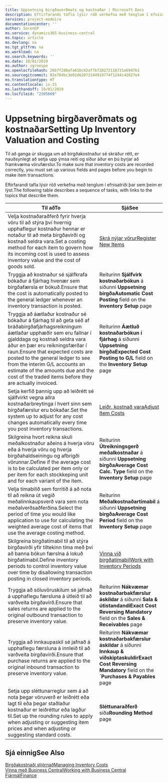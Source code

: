 ```yaml
---
title: Uppsetning birgðaverðmats og kostnaðar | Microsoft Docs
description: Eftirfarandi tafla lýsir röð verkefna með tenglum í efnisatriði þar sem þeim er lýst.
services: project-madeira
documentationcenter: ''
author: SorenGP
ms.service: dynamics365-business-central
ms.topic: article
ms.devlang: na
ms.tgt_pltfrm: na
ms.workload: na
ms.search.keywords: ''
ms.date: 10/01/2019
ms.author: sgroespe
ms.openlocfilehash: 26b7f280afa61bc42af7b728272116731e6947b1
ms.sourcegitcommit: 02e704bc3e01d62072144919774f1244c42827e4
ms.translationtype: HT
ms.contentlocale: is-IS
ms.lasthandoff: 10/01/2019
ms.locfileid: "2305669"
---
```

# <a name="setting-up-inventory-valuation-and-costing"></a><span data-ttu-id="0accc-103">Uppsetning birgðaverðmats og kostnaðar</span><span class="sxs-lookup"><span data-stu-id="0accc-103">Setting Up Inventory Valuation and Costing</span></span>
<span data-ttu-id="0accc-104">Til að ganga úr skugga um að birgðakostnaður sé skráður rétt, er nauðsynlegt að setja upp ýmsa reiti og síður áður en þú byrjar að framkvæma vörufærslur.</span><span class="sxs-lookup"><span data-stu-id="0accc-104">To make sure that inventory costs are recorded correctly, you must set up various fields and pages before you begin to make item transactions.</span></span>

<span data-ttu-id="0accc-105">Eftirfarandi tafla lýsir röð verkefna með tenglum í efnisatriði þar sem þeim er lýst.</span><span class="sxs-lookup"><span data-stu-id="0accc-105">The following table describes a sequence of tasks, with links to the topics that describe them.</span></span>

|<span data-ttu-id="0accc-106">**Til að**</span><span class="sxs-lookup"><span data-stu-id="0accc-106">**To**</span></span>|<span data-ttu-id="0accc-107">**Sjá**</span><span class="sxs-lookup"><span data-stu-id="0accc-107">**See**</span></span>|  
|------------|-------------|  
|<span data-ttu-id="0accc-108">Velja kostnaðaraðferð fyrir hverja vöru til að stýra því hvernig upphaflegur kostnaður hennar er notaður til að meta birgðavirði og kostnað seldra vara.</span><span class="sxs-lookup"><span data-stu-id="0accc-108">Set a costing method for each item to govern how its incoming cost is used to assess inventory value and the cost of goods sold.</span></span>|[<span data-ttu-id="0accc-109">Skrá nýjar vörur</span><span class="sxs-lookup"><span data-stu-id="0accc-109">Register New Items</span></span>](inventory-how-register-new-items.md)|  
|<span data-ttu-id="0accc-110">Tryggja að kostnaður sé sjálfkrafa bókaður á fjárhag hvenær sem birgðafærsla er bókuð.</span><span class="sxs-lookup"><span data-stu-id="0accc-110">Ensure that the cost is automatically posted to the general ledger whenever an inventory transaction is posted.</span></span>|<span data-ttu-id="0accc-111">Reiturinn **Sjálfvirk kostnaðarbókun** á síðunni **Uppsetning birgða**</span><span class="sxs-lookup"><span data-stu-id="0accc-111">**Automatic Cost Posting** field on the **Inventory Setup** page</span></span>|  
|<span data-ttu-id="0accc-112">Tryggja að áætlaður kostnaður sé bókaður á fjárhag til að geta séð af bráðabirgðafjárhagsreikningum áætlaðar upphæðir sem eru fallnar í gjalddaga og kostnað seldra vara áður en þær eru reikningsfærðar í raun.</span><span class="sxs-lookup"><span data-stu-id="0accc-112">Ensure that expected costs are posted to the general ledger to see from the interim G/L accounts an estimate of the amounts due and the cost of the traded items before they are actually invoiced.</span></span>|<span data-ttu-id="0accc-113">Reiturinn **Áætluð kostnaðarbókun í fjárhag** á síðunni **Uppsetning birgða**</span><span class="sxs-lookup"><span data-stu-id="0accc-113">**Expected Cost Posting to G/L** field on the **Inventory Setup** page</span></span>|  
|<span data-ttu-id="0accc-114">Setja kerfið þannig upp að leiðrétt sé sjálfvirkt vegna allra kostnaðarbreytinga í hvert sinn sem birgðafærslur eru bókaðar.</span><span class="sxs-lookup"><span data-stu-id="0accc-114">Set the system up to adjust for any cost changes automatically every time you post inventory transactions.</span></span>|[<span data-ttu-id="0accc-115">Leiðr. kostnað vara</span><span class="sxs-lookup"><span data-stu-id="0accc-115">Adjust Item Costs</span></span>](inventory-how-adjust-item-costs.md)|  
|<span data-ttu-id="0accc-116">Skilgreina hvort reikna skuli meðalkostnaður aðeins á hverja vöru eða á hverja vöru og hverja birgðahaldseiningu og afbrigði vörunnar.</span><span class="sxs-lookup"><span data-stu-id="0accc-116">Define if the average cost is to be calculated per item only or per item for each stockkeping unit and for each variant of the item.</span></span>|<span data-ttu-id="0accc-117">Reiturinn **Útreikningsgerð meðalkostnaðar** á síðunni **Uppsetning birgða**</span><span class="sxs-lookup"><span data-stu-id="0accc-117">**Average Cost Calc. Type** field on the **Inventory Setup** page</span></span>|  
|<span data-ttu-id="0accc-118">Velja tímabilið sem forritið á að nota til að reikna út vegið meðalinnkaupsverð vara sem nota meðalverðsaðferðina.</span><span class="sxs-lookup"><span data-stu-id="0accc-118">Select the period of time you would like application to use for calculating the weighted average cost of items that use the average costing method.</span></span>|<span data-ttu-id="0accc-119">Reiturinn **Meðalkostnaðartímabil** á síðunni **Uppsetning birgða**</span><span class="sxs-lookup"><span data-stu-id="0accc-119">**Average Cost Period** field on the **Inventory Setup** page</span></span>|  
|<span data-ttu-id="0accc-120">Skilgreina birgðatímabil til að stýra birgðavirði yfir tiltekinn tíma með því að banna bókun færslna á lokuð birgðatímabil.</span><span class="sxs-lookup"><span data-stu-id="0accc-120">Define inventory periods to control inventory value over time by disallowing transaction posting in closed inventory periods.</span></span>|[<span data-ttu-id="0accc-121">Vinna við birgðatímabil</span><span class="sxs-lookup"><span data-stu-id="0accc-121">Work with Inventory Periods</span></span>](finance-how-to-work-with-inventory-periods.md)|  
|<span data-ttu-id="0accc-122">Tryggja að söluvöruskilum sé jafnað á upphaflegu færsluna á útleið til að varðveita birgðavirð.</span><span class="sxs-lookup"><span data-stu-id="0accc-122">Ensure that sales returns are applied to the original outbound transaction to preserve inventory value.</span></span>|<span data-ttu-id="0accc-123">Reiturinn **Nákvæmar kostnaðarbakfærslur áskildar** á síðunni **Sala & útistandandi**</span><span class="sxs-lookup"><span data-stu-id="0accc-123">**Exact Cost Reversing Mandatory** field on the **Sales & Receivables** page</span></span>|  
|<span data-ttu-id="0accc-124">Tryggja að innkaupaskil sé jafnað á upphaflegu færsluna á innleið til að varðveita birgðavirði.</span><span class="sxs-lookup"><span data-stu-id="0accc-124">Ensure that purchase returns are applied to the original inbound transaction to preserve inventory value.</span></span>|<span data-ttu-id="0accc-125">Reiturinn **Nákvæmar kostnaðarbakfærslur áskildar** á síðunni **Innkaup & viðskiptaskuldir**</span><span class="sxs-lookup"><span data-stu-id="0accc-125">**Exact Cost Reversing Mandatory** field on the **´Purchases & Payables** page</span></span>|
|<span data-ttu-id="0accc-126">Setja upp sléttunarreglur sem á að nota þegar vöruverð er leiðrétt eða lagt til eða þegar staðlaður kostnaður er leiðréttur eða lagður til.</span><span class="sxs-lookup"><span data-stu-id="0accc-126">Set up the rounding rules to apply when adjusting or suggesting item prices and when adjusting or suggesting standard costs.</span></span>|<span data-ttu-id="0accc-127">**Sléttunaraðferð** síða</span><span class="sxs-lookup"><span data-stu-id="0accc-127">**Rounding Method** page</span></span>|  

## <a name="see-also"></a><span data-ttu-id="0accc-128">Sjá einnig</span><span class="sxs-lookup"><span data-stu-id="0accc-128">See Also</span></span>  
[<span data-ttu-id="0accc-129">Birgðakostnaði stjórnað</span><span class="sxs-lookup"><span data-stu-id="0accc-129">Managing Inventory Costs</span></span>](finance-manage-inventory-costs.md)  
[<span data-ttu-id="0accc-130">Vinna með Business Central</span><span class="sxs-lookup"><span data-stu-id="0accc-130">Working with Business Central</span></span>](ui-work-product.md)  
[<span data-ttu-id="0accc-131">Fjármál</span><span class="sxs-lookup"><span data-stu-id="0accc-131">Finance</span></span>](finance.md)  

